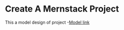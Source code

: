 # Create A Mernstack Project
This a model design of project
-[Model link](https://app.eraser.io/workspace/YtPqZ1VogxGy1jzIDkzj?origin=share)
